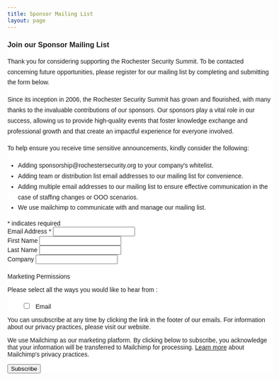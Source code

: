 ```yaml
---
title: Sponsor Mailing List
layout: page
---
```


<!-- Begin Mailchimp Signup Form -->
<link href="//cdn-images.mailchimp.com/embedcode/classic-061523.css" rel="stylesheet" type="text/css">
<style type="text/css">
	#mc_embed_signup {
		background: #fff;
		false;
		clear: left;
		font: 14px Helvetica, Arial, sans-serif;
		width: 600px;
	}
	/* Add your own Mailchimp form style overrides in your site stylesheet or in this style block.
	   We recommend moving this block and the preceding CSS link to the HEAD of your HTML file. */
</style>
<style type="text/css">
	#mc-embedded-subscribe-form input[type=checkbox] {
		display: inline;
		width: auto;
		margin-right: 10px;
	}
	#mergeRow-gdpr {
		margin-top: 20px;
	}
	#mergeRow-gdpr fieldset label {
		margin-top: 0;
		margin-left: 20px;
	}
	#mc-embedded-subscribe-form .mc_fieldset {
		border: none;
		min-height: 0px;
		padding-bottom: 0px;
	}
</style>
<div id="mc_embed_signup">
	<h3>Join our Sponsor Mailing List</h3>
	<form
		action="https://rocissa.us10.list-manage.com/subscribe/post?u=d959327774f7ee5c2ce9d4f38&amp;id=cdd40f2f79&amp;v_id=5396&amp;f_id=00735ae5f0"
		method="post" id="mc-embedded-subscribe-form" name="mc-embedded-subscribe-form" class="validate" target="_blank">
		<div id="mc_embed_signup_scroll">
			<p style="margin: 0 0 15px 0; font-size: 14px; line-height: 1.7em;">Thank you for considering supporting the Rochester Security Summit. To be contacted concerning future opportunities, please register for our mailing list by completing and submitting the form below.</p>
			<p style="margin: 0 0 15px 0; font-size: 14px; line-height: 1.7em;">Since its inception in 2006, the Rochester Security Summit has grown and flourished, with many thanks to the invaluable contributions of our sponsors. Our sponsors play a vital role in our success, allowing us to provide high-quality events that foster knowledge exchange and professional growth and that create an impactful experience for everyone involved.</p>
			<p style="margin: 0 0 15px 0; font-size: 14px; line-height: 1.7em;">To help ensure you receive time sensitive announcements, kindly consider the following:</p>
			<ul style="margin: 0 0 15px 0; font-size: 14px; line-height: 1.7em;">
				<li>Adding sponsorship@rochestersecurity.org to your company's whitelist.</li>
				<li>Adding team or distribution list email addresses to our mailing list for convenience.</li>
				<li>Adding multiple email addresses to our mailing list to ensure effective communication in the case of staffing changes or OOO scenarios.</li>
				<li>We use mailchimp to communicate with and manage our mailing list.</li>
			</ul>
			<div class="indicates-required"><span class="asterisk">*</span> indicates required</div>
			<div class="mc-field-group">
				<label for="mce-EMAIL">Email Address <span class="asterisk">*</span>
				</label>
				<input type="email" name="EMAIL" class="required email" id="mce-EMAIL" required="" value="">
			</div>
			<div class="mc-field-group">
				<label for="mce-FNAME">First Name </label>
				<input type="text" name="FNAME" class=" text" id="mce-FNAME" value="">
			</div>
			<div class="mc-field-group">
				<label for="mce-LNAME">Last Name </label>
				<input type="text" name="LNAME" class=" text" id="mce-LNAME" value="">
			</div>
			<div class="mc-field-group">
				<label for="mce-MMERGE5">Company </label>
				<input type="text" name="MMERGE5" class=" text" id="mce-MMERGE5" value="">
			</div>
			<div id="mergeRow-gdpr" class="mergeRow gdpr-mergeRow content__gdprBlock mc-field-group">
				<div class="content__gdpr">
					<label>Marketing Permissions</label>
					<p>Please select all the ways you would like to hear from :</p>
					<fieldset class="mc_fieldset gdprRequired mc-field-group" name="interestgroup_field">
						<label class="checkbox subfield" for="gdpr62128"><input type="checkbox" id="gdpr_62128" name="gdpr[62128]"
								class="gdpr" value="Y">
							<span>Email</span>
						</label>
					</fieldset>
					<p></p>
					<p>You can unsubscribe at any time by clicking the link in the footer of our emails. For information about our
						privacy practices, please visit our website.</p>
				</div>
				<div class="content__gdprLegal">
					<p>We use Mailchimp as our marketing platform. By clicking below to subscribe, you acknowledge that your
						information will be transferred to Mailchimp for processing. <a
							href="https://mailchimp.com/legal/terms">Learn more</a> about Mailchimp's privacy practices.</p>
				</div>
			</div>
			<div id="mce-responses" class="clear">
				<div class="response" id="mce-error-response" style="display: none;"></div>
				<div class="response" id="mce-success-response" style="display: none;"></div>
			</div>
			<div aria-hidden="true" style="position: absolute; left: -5000px;"><input type="text"
					name="b_d959327774f7ee5c2ce9d4f38_cdd40f2f79" tabindex="-1" value=""></div>
			<div class="clear"><input type="submit" name="subscribe" id="mc-embedded-subscribe" class="button"
					value="Subscribe"></div>
		</div>
	</form>
</div>
<script type="text/javascript" src="//s3.amazonaws.com/downloads.mailchimp.com/js/mc-validate.js"></script>
<script
	type="text/javascript">(function ($) { window.fnames = new Array(); window.ftypes = new Array(); fnames[0] = 'EMAIL'; ftypes[0] = 'email'; fnames[1] = 'FNAME'; ftypes[1] = 'text'; fnames[2] = 'LNAME'; ftypes[2] = 'text'; fnames[5] = 'MMERGE5'; ftypes[5] = 'text'; fnames[3] = 'ADDRESS'; ftypes[3] = 'address'; fnames[4] = 'PHONE'; ftypes[4] = 'phone'; fnames[6] = 'MMERGE6'; ftypes[6] = 'text'; fnames[7] = 'MMERGE7'; ftypes[7] = 'text'; }(jQuery)); var $mcj = jQuery.noConflict(true);</script>
<!--End mc_embed_signup-->